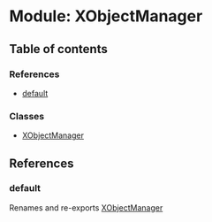 # Module: XObjectManager

## Table of contents

### References

- [default](../wiki/XObjectManager#default)

### Classes

- [XObjectManager](../wiki/XObjectManager.XObjectManager)

## References

### default

Renames and re-exports [XObjectManager](../wiki/XObjectManager.XObjectManager)
